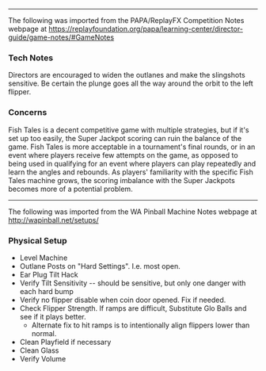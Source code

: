 ***
The following was imported from the PAPA/ReplayFX Competition Notes webpage at https://replayfoundation.org/papa/learning-center/director-guide/game-notes/#GameNotes
### Tech Notes
            
Directors are encouraged to widen the outlanes and make the slingshots sensitive. Be certain the plunge goes all the way around the orbit to the left flipper.

### Concerns
Fish Tales is a decent competitive game with multiple strategies, but if it's set up too easily, the Super Jackpot scoring can ruin the balance of the game. Fish Tales is more acceptable in a tournament's final rounds, or in an event where players receive few attempts on the game, as opposed to being used in qualifying for an event where players can play repeatedly and learn the angles and rebounds. As players' familiarity with the specific Fish Tales machine grows, the scoring imbalance with the Super Jackpots becomes more of a potential problem.
***
The following was imported from the WA Pinball Machine Notes webpage at http://wapinball.net/setups/
### Physical Setup
-   Level Machine
-   Outlane Posts on "Hard Settings". I.e. most open.
-   Ear Plug Tilt Hack
-   Verify Tilt Sensitivity -- should be sensitive, but only one danger with each hard bump
-   Verify no flipper disable when coin door opened. Fix if needed.
-   Check Flipper Strength. If ramps are difficult, Substitute Glo Balls and see if it plays better.
    -   Alternate fix to hit ramps is to intentionally align flippers lower than normal.
-   Clean Playfield if necessary
-   Clean Glass
-   Verify Volume
